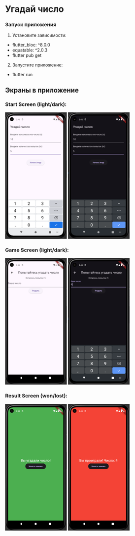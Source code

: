 # Угадай число
### Запуск приложения
1. Установите зависимости:
* flutter_bloc: ^8.0.0 
* equatable: ^2.0.3
* flutter pub get

2. Запустите приложение:
* flutter run

## Экраны в приложение
### Start Screen (light/dark):
<img width="200px" src="lib/images/start_screen/start_screen (light).png">
<img width="200px" src="lib/images/start_screen/start_screen (dark).png">

### Game Screen (light/dark):
<img width="200px" src="lib/images/game_screen/game_screen (light).png">
<img width="200px" src="lib/images/game_screen/game_screen (dark).png">

### Result Screen (won/lost):
<img width="200px" src="lib/images/result_screen/game_won.png">
<img width="200px" src="lib/images/result_screen/game_lost.png">
